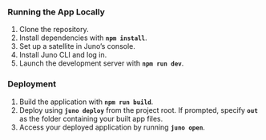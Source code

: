

### **Running the App Locally**

1. Clone the repository.
2. Install dependencies with **`npm install`**.
3. Set up a satellite in Juno’s console.
4. Install Juno CLI and log in.
5. Launch the development server with **`npm run dev`**.

### **Deployment**

1. Build the application with **`npm run build`**.
2. Deploy using **`juno deploy`** from the project root. If prompted, specify **`out`** as the folder containing your built app files.
3. Access your deployed application by running **`juno open`**.
